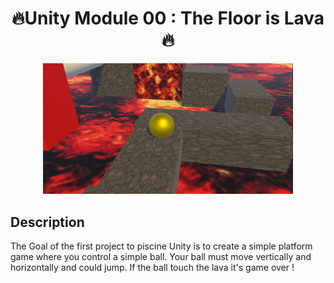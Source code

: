 <h1 align="center">🔥Unity Module 00 : The Floor is Lava🔥</h1>

<div align = 'center'>
  <img src="https://github.com/Skellax/42Post-Cursus/blob/main/Unity/unityModule00/Screenshot%20from%202024-07-12%2014-15-20.png" width=400>
  </div>

  <h2>Description</h2>

  The Goal of the first project to piscine Unity is to create a simple platform game where you control a simple ball. Your ball must move  vertically and horizontally and could jump. If the ball touch the lava  it's game over !

  


